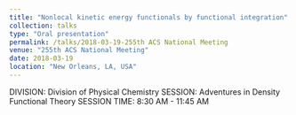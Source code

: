 ```yaml
---
title: "Nonlocal kinetic energy functionals by functional integration"
collection: talks
type: "Oral presentation"
permalink: /talks/2018-03-19-255th ACS National Meeting
venue: "255th ACS National Meeting"
date: 2018-03-19
location: "New Orleans, LA, USA"
---
```


DIVISION: Division of Physical Chemistry SESSION: Adventures in Density Functional Theory SESSION TIME: 8:30 AM - 11:45 AM
